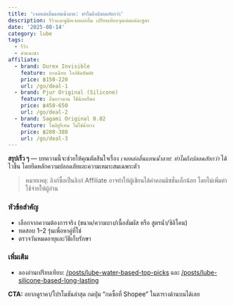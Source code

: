```yaml
---
title: 'เจลหล่อลื่นแทนน้ำลาย: ทำไมถึงปลอดภัยกว่า'
description: รีวิวและคู่มือเจลหล่อลื่น เปรียบเทียบจุดเด่นแต่ละสูตร
date: '2025-08-14'
category: lube
tags:
  - รีวิว
  - คำแนะนำ
affiliate:
  - brand: Durex Invisible
    feature: บางเฉียบ ใกล้ชิดสัมผัส
    price: ฿150-220
    url: /go/deal-1
  - brand: Pjur Original (Silicone)
    feature: ลื่นยาวนาน ใช้น้อยก็พอ
    price: ฿450-650
    url: /go/deal-2
  - brand: Sagami Original 0.02
    feature: โพลียูรีเทน ไม่ใช่น้ำยาง
    price: ฿280-380
    url: /go/deal-3
---
```

**สรุปเร็ว ๆ** — บทความนี้จะช่วยให้คุณตัดสินใจเรื่อง *เจลหล่อลื่นแทนน้ำลาย: ทำไมถึงปลอดภัยกว่า* ได้ไวขึ้น โดยยึดหลักความปลอดภัยและความเหมาะสมเฉพาะตัว

> หมายเหตุ: ลิงก์ซื้อเป็นลิงก์ Affiliate อาจทำให้ผู้เขียนได้ค่าคอมมิชชั่นเล็กน้อย โดยไม่เพิ่มค่าใช้จ่ายให้ผู้อ่าน

### หัวข้อสำคัญ
- เลือกจากความต้องการจริง (ขนาด/ความบาง/เนื้อสัมผัส หรือ สูตรน้ำ/ซิลิโคน)
- ทดสอบ 1–2 รุ่นเพื่อหาคู่ที่ใช่
- ตรวจวันหมดอายุและวิธีเก็บรักษา

### เพิ่มเติม
- ลองอ่านเปรียบเทียบ: [/posts/lube-water-based-top-picks](/posts/lube-water-based-top-picks) และ [/posts/lube-silicone-based-long-lasting](/posts/lube-silicone-based-long-lasting)

**CTA:** อยากดูราคา/โปรโมชันล่าสุด กดปุ่ม “กดซื้อที่ Shopee” ในตารางด้านบนได้เลย
